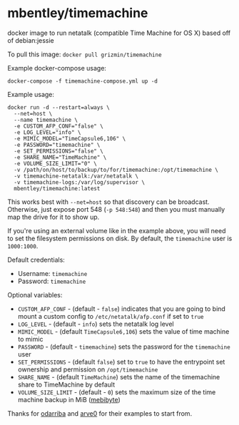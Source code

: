 mbentley/timemachine
====================

docker image to run netatalk (compatible Time Machine for OS X)
based off of debian:jessie

To pull this image:
`docker pull grizmin/timemachine`

Example docker-compose usage:
```
docker-compose -f timemachine-compose.yml up -d
```

Example usage:
```
docker run -d --restart=always \
  --net=host \
  --name timemachine \
  -e CUSTOM_AFP_CONF="false" \
  -e LOG_LEVEL="info" \
  -e MIMIC_MODEL="TimeCapsule6,106" \
  -e PASSWORD="timemachine" \
  -e SET_PERMISSIONS="false" \
  -e SHARE_NAME="TimeMachine" \
  -e VOLUME_SIZE_LIMIT="0" \
  -v /path/on/host/to/backup/to/for/timemachine:/opt/timemachine \
  -v timemachine-netatalk:/var/netatalk \
  -v timemachine-logs:/var/log/supervisor \
  mbentley/timemachine:latest
```

This works best with `--net=host` so that discovery can be broadcast.  Otherwise, just expose port 548 (`-p 548:548`) and then you must manually map the drive for it to show up.

If you're using an external volume like in the example above, you will need to set the filesystem permissions on disk.  By default, the `timemachine` user is `1000:1000`.

Default credentials:
  * Username: `timemachine`
  * Password: `timemachine`

Optional variables:
  * `CUSTOM_AFP_CONF` - (default - `false`) indicates that you are going to bind mount a custom config to `/etc/netatalk/afp.conf` if set to `true`
  * `LOG_LEVEL` - (default - `info`) sets the netatalk log level
  * `MIMIC_MODEL` - (default `TimeCapsule6,106`) sets the value of time machine to mimic
  * `PASSWORD` - (default - `timemachine`) sets the password for the `timemachine` user
  * `SET_PERMISSIONS` - (default `false`) set to `true` to have the entrypoint set ownership and permission on `/opt/timemachine`
  * `SHARE_NAME` - (default `TimeMachine`) sets the name of the timemachine share to TimeMachine by default
  * `VOLUME_SIZE_LIMIT` - (default - `0`) sets the maximum size of the time machine backup in MiB ([mebibyte](https://en.wikipedia.org/wiki/Mebibyte))

Thanks for [odarriba](https://github.com/odarriba) and [arve0](https://github.com/arve0) for their examples to start from.
